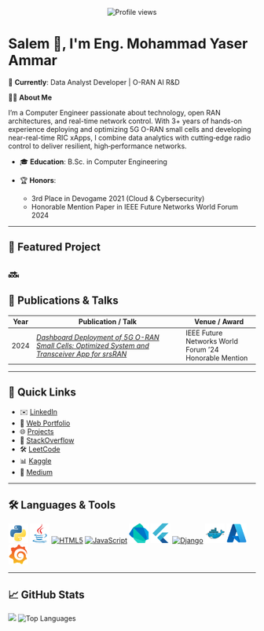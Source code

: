 <p align="center">
  <img src="https://komarev.com/ghpvc/?username=MohammadYAmmar&label=Profile%20views&color=0e75b6&style=flat" alt="Profile views" />
</p>

# Salem 👋, I'm Eng. Mohammad Yaser Ammar

🔭 **Currently**: Data Analyst Developer | O-RAN AI R&D

👨‍💻 **About Me**

I’m a Computer Engineer passionate about technology, open RAN architectures, and real-time network control. With 3+ years of hands-on experience deploying and optimizing 5G O-RAN small cells and developing near-real-time RIC xApps, I combine data analytics with cutting‑edge radio control to deliver resilient, high‑performance networks.

* 🎓 **Education**: B.Sc. in Computer Engineering
* 🏆 **Honors**:

  * 3rd Place in Devogame 2021 (Cloud & Cybersecurity)
  * Honorable Mention Paper in IEEE Future Networks World Forum 2024

---

## 🚀 Featured Project

🔜
---

## 📜 Publications & Talks

| Year | Publication / Talk                                                                                                                               | Venue / Award                                              |
| :--: | ------------------------------------------------------------------------------------------------------------------------------------------------ | ---------------------------------------------------------- |
| 2024 | [*Dashboard Deployment of 5G O-RAN Small Cells: Optimized System and Transceiver App for srsRAN*](https://ieeexplore.ieee.org/document/11028733) | IEEE Future Networks World Forum ’24 <br>Honorable Mention |

---

## 🔗 Quick Links

* ✉️ [LinkedIn](https://www.linkedin.com/in/mohammad-y-ammar/)
* 🎨 [Web Portfolio](https://mohammadyammar.github.io/)
* 🌐 [Projects](https://github.com/MohammadYAmmar/MohammadYAmmar/blob/main/Projects_classification.md)
* 💼 [StackOverflow](https://stackoverflow.com/users/9244680/mohammad-yaser-ammar)
* 🛠️ [LeetCode](https://leetcode.com/Mohammad_Y_Ammar/)
* 📊 [Kaggle](https://www.kaggle.com/mohammadyammar)
* 📰 [Medium](https://medium.com/@mohammad_y_ammar)

---

## 🛠 Languages & Tools

<p align="left">
  <a href="https://www.python.org" target="blank"><img src="https://raw.githubusercontent.com/devicons/devicon/master/icons/python/python-original.svg" alt="Python" width="40" height="40"/></a>
  <a href="https://www.java.com" target="blank"><img src="https://raw.githubusercontent.com/devicons/devicon/master/icons/java/java-original.svg" alt="Java" width="40" height="40"/></a>
  <a href="https://www.w3.org/html" target="blank"><img src="https://upload.wikimedia.org/wikipedia/commons/6/61/HTML5_logo_and_wordmark.svg" alt="HTML5" width="40" height="40"/></a>
  <a href="https://www.javascript.com" target="blank"><img src="https://upload.wikimedia.org/wikipedia/commons/9/99/Unofficial_JavaScript_logo_2.svg" alt="JavaScript" width="40" height="40"/></a>
  <a href="https://dart.dev" target="blank"><img src="https://raw.githubusercontent.com/devicons/devicon/master/icons/dart/dart-original.svg" alt="Dart" width="40" height="40"/></a>
  <a href="https://flutter.dev" target="blank"><img src="https://raw.githubusercontent.com/devicons/devicon/master/icons/flutter/flutter-original.svg" alt="Flutter" width="40" height="40"/></a>
  <a href="https://www.djangoproject.com" target="blank"><img src="https://static.djangoproject.com/img/logos/django-logo-negative.1d528e2cb5fb.png" alt="Django" width="40" height="40"/></a>
  <a href="https://www.docker.com" target="blank"><img src="https://raw.githubusercontent.com/devicons/devicon/master/icons/docker/docker-original.svg" alt="Docker" width="40" height="40"/></a>
  <a href="https://azure.microsoft.com" target="blank"><img src="https://raw.githubusercontent.com/devicons/devicon/master/icons/azure/azure-original.svg" alt="Azure" width="40" height="40"/></a>
  <a href="https://grafana.com" target="blank"><img src="https://raw.githubusercontent.com/devicons/devicon/master/icons/grafana/grafana-original.svg" alt="Grafana" width="40" height="40"/></a>
</p>

---

## 📈 GitHub Stats

![](https://github-readme-streak-stats.herokuapp.com/?user=mohammadyammar\&theme=city_light\&hide_border=true) <img src="https://github-readme-stats.vercel.app/api/top-langs/?username=mohammadyammar&layout=compact&langs_count=10" alt="Top Languages" height="180em"/>
